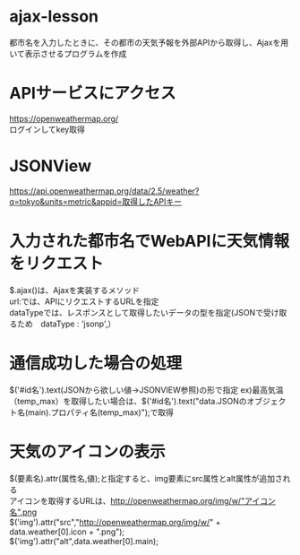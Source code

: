 # ajax-lesson
  都市名を入力したときに、その都市の天気予報を外部APIから取得し、Ajaxを用いて表示させるプログラムを作成

# APIサービスにアクセス
  https://openweathermap.org/  
  ログインしてkey取得

# JSONView
  https://api.openweathermap.org/data/2.5/weather?q=tokyo&units=metric&appid=取得したAPIキー

# 入力された都市名でWebAPIに天気情報をリクエスト
  $.ajax()は、Ajaxを実装するメソッド  
  url:では、APIにリクエストするURLを指定  
  dataTypeでは、レスポンスとして取得したいデータの型を指定(JSONで受け取るため　dataType : 'jsonp',）
  
# 通信成功した場合の処理
  $('#id名').text(JSONから欲しい値→JSONVIEW参照)の形で指定    
  ex)最高気温（temp_max）を取得したい場合は、$('#id名').text("data.JSONのオブジェクト名(main).プロパティ名(temp_max)");で取得  

# 天気のアイコンの表示
  $(要素名).attr(属性名,値);と指定すると、img要素にsrc属性とalt属性が追加される  
  アイコンを取得するURLは、http://openweathermap.org/img/w/"アイコン名".png  
  $('img').attr("src","http://openweathermap.org/img/w/" + data.weather[0].icon + ".png");  
  $('img').attr("alt",data.weather[0].main);
